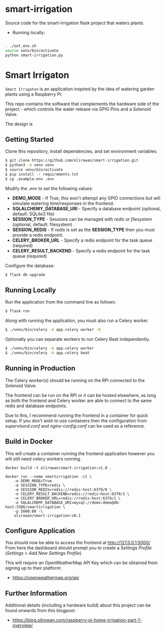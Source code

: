 # smart-irrigation

Source code for the smart-irrigation flask project that waters plants.

 - Running locally:

```bash

. ./set_env.sh
source venv/bin/activate
python smart-irrigation.py 
```

# Smart Irrigaton

`Smart Irrigaton` is an application inspired by the idea of watering garden plants using a Raspberry Pi:

This repo contains the software that complements the hardware side of the project - which controls the water release via GPIO Pins and a Solenoid Valve.

The design is 

## Getting Started

Clone this repository, install dependencies, and set environment variables:

```bash
$ git clone https://github.com/olirowan/smart-irrigation.git
$ python3 -m venv venv
$ source venv/bin/activate
$ pip install -r requirements.txt
$ cp .example.env .env
```

Modify the _.env_ to set the following values:

- __DEMO_MODE__ - If True, this won't attempt any GPIO connections but will simulate watering time/responses in the frontend.
- __SQLALCHEMY_DATABASE_URI__ - Specify a database endpoint (optional, default: SQLite3 file)
- __SESSION_TYPE__ - Sessions can be managed with _redis_ or _filesystem_ (optional, default: filesystem)
- __SESSION_REDIS__ - If _redis_ is set as the __SESSION_TYPE__ then you must provide a redis endpoint.
- __CELERY_BROKER_URL__ - Specify a redis endpoint for the task queue (required)
- __CELERY_RESULT_BACKEND__ - Specify a redis endpoint for the task queue (required)


Configure the database:

```bash
$ flask db upgrade
```

## Running Locally

Run the application from the command line as follows:

```bash
$ flask run
```

Along with running the application, you must also run a Celery worker.

```bash
$ ./venv/bin/celery -A app.celery worker -B
```

Optionally you can separate workers to run Celery Beat independently.

```bash
$ ./venv/bin/celery -A app.celery worker
$ ./venv/bin/celery -A app.celery beat
```

## Running in Production

The Celery worker(s) should be running on the RPi connected to the Solenoid Valve.

The frontend can be run on the RPi or it can be hosted elsewhere, as long as both the frontend and Celery worker are able to connect to the same redis and database endpoints.

Due to this, I recommend running the frontend in a container for quick setup.
If you don't wish to use containers then the configuration from _supervisord.conf_ and _nginx-config.conf_ can be used as a reference.

## Build in Docker

This will create a container running the frontend application however you will still need celery workers running.

```
docker build -t olirowan/smart-irrigation:v1.0 .

docker run --name smartirrigation -it \
    -e DEMO_MODE=True
    -e SESSION_TYPE=redis \
    -e SESSION_REDIS=redis://redis-host:6379/0 \
    -e CELERY_RESULT_BACKEND=redis://redis-host:6379/1 \
    -e CELERY_BROKER_URL=redis://redis-host:6379/1 \
    -e SQLALCHEMY_DATABASE_URI=mysql://demo:demo@db-host:3306/smartirrigation \
    -p 5000:80 -\
    olirowan/smart-irrigation:v0.1
```



## Configure Application

You should now be able to access the frontend at http://127.0.0.1:5000/
From here the dashboard should prompt you to create a _Settings Profile_ (_Settings_ > _Add New Settings Profile_)

This will require an OpenWeatherMap API Key which can be obtained from signing up to their platform:

- https://openweathermap.org/api


## Further Information

Additional details (including a hardware build) about this project can be found onwards from this blogpost:

- https://blog.olirowan.com/raspberry-pi-home-irrigation-part-1-overview/